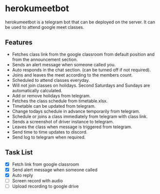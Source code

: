 # herokumeetbot
herokumeetbot is a telegram bot that can be deployed on the server.  It can be used to attend google meet classes.


## Features

- Fetches class link from the google classroom from default position and from the announcement section.
- Sends an alert message when someone called you.
- Auto responds in the chat section. (can be turned off if not required).
- Joins and leaves the meet according to the members count.
- Scheduled to attend classes everyday. 
- Will not join classes on holidays. Second Saturdays and Sundays are automatically calculated.
- Add or remove holidays from telegram.
- Fetches the class schedule from timetable.xlsx.
- Timetable can be updated from telegram.
- Change todays schedule in advance temporarily from telegram.
- Schedule or joins a class immediately from telegram with class link.
- Sends a screenshot of driver instance to telegram.
- Leaves the class when message is triggered from telegram.
- Send time to time updates to discord.
- Send log to telegram when required.


## Task List

- [x] Fetch link from google classroom
- [x] Send alert message when someone called
- [x] Auto reply
- [ ] Screen record with audio
- [ ] Upload recording to google drive
